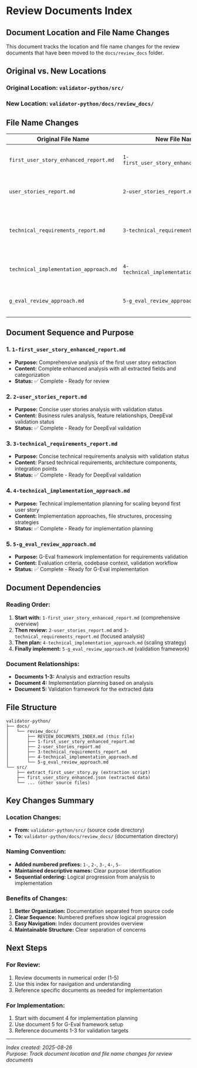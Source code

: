 # Review Documents Index

## Document Location and File Name Changes

This document tracks the location and file name changes for the review documents that have been moved to the `docs/review_docs` folder.

## Original vs. New Locations

### **Original Location:** `validator-python/src/`

### **New Location:** `validator-python/docs/review_docs/`

## File Name Changes

| Original File Name                     | New File Name                            | Purpose                                                        | Status   |
| -------------------------------------- | ---------------------------------------- | -------------------------------------------------------------- | -------- |
| `first_user_story_enhanced_report.md`  | `1-first_user_story_enhanced_report.md`  | Comprehensive analysis report of first user story              | ✅ Moved |
| `user_stories_report.md`               | `2-user_stories_report.md`               | Concise user stories analysis with validation status           | ✅ Moved |
| `technical_requirements_report.md`     | `3-technical_requirements_report.md`     | Concise technical requirements analysis with validation status | ✅ Moved |
| `technical_implementation_approach.md` | `4-technical_implementation_approach.md` | Technical implementation planning for scaling                  | ✅ Moved |
| `g_eval_review_approach.md`            | `5-g_eval_review_approach.md`            | G-Eval framework implementation approach                       | ✅ Moved |

## Document Sequence and Purpose

### **1. `1-first_user_story_enhanced_report.md`**

- **Purpose:** Comprehensive analysis of the first user story extraction
- **Content:** Complete enhanced analysis with all extracted fields and categorization
- **Status:** ✅ Complete - Ready for review

### **2. `2-user_stories_report.md`**

- **Purpose:** Concise user stories analysis with validation status
- **Content:** Business rules analysis, feature relationships, DeepEval validation status
- **Status:** ✅ Complete - Ready for DeepEval validation

### **3. `3-technical_requirements_report.md`**

- **Purpose:** Concise technical requirements analysis with validation status
- **Content:** Parsed technical requirements, architecture components, integration points
- **Status:** ✅ Complete - Ready for DeepEval validation

### **4. `4-technical_implementation_approach.md`**

- **Purpose:** Technical implementation planning for scaling beyond first user story
- **Content:** Implementation approaches, file structures, processing strategies
- **Status:** ✅ Complete - Ready for implementation planning

### **5. `5-g_eval_review_approach.md`**

- **Purpose:** G-Eval framework implementation for requirements validation
- **Content:** Evaluation criteria, codebase context, validation workflow
- **Status:** ✅ Complete - Ready for G-Eval implementation

## Document Dependencies

### **Reading Order:**

1. **Start with:** `1-first_user_story_enhanced_report.md` (comprehensive overview)
2. **Then review:** `2-user_stories_report.md` and `3-technical_requirements_report.md` (focused analysis)
3. **Then plan:** `4-technical_implementation_approach.md` (scaling strategy)
4. **Finally implement:** `5-g_eval_review_approach.md` (validation framework)

### **Document Relationships:**

- **Documents 1-3:** Analysis and extraction results
- **Document 4:** Implementation planning based on analysis
- **Document 5:** Validation framework for the extracted data

## File Structure

```
validator-python/
├── docs/
│   └── review_docs/
│       ├── REVIEW_DOCUMENTS_INDEX.md (this file)
│       ├── 1-first_user_story_enhanced_report.md
│       ├── 2-user_stories_report.md
│       ├── 3-technical_requirements_report.md
│       ├── 4-technical_implementation_approach.md
│       └── 5-g_eval_review_approach.md
└── src/
    ├── extract_first_user_story.py (extraction script)
    ├── first_user_story_enhanced.json (extracted data)
    └── ... (other source files)
```

## Key Changes Summary

### **Location Changes:**

- **From:** `validator-python/src/` (source code directory)
- **To:** `validator-python/docs/review_docs/` (documentation directory)

### **Naming Convention:**

- **Added numbered prefixes:** `1-`, `2-`, `3-`, `4-`, `5-`
- **Maintained descriptive names:** Clear purpose identification
- **Sequential ordering:** Logical progression from analysis to implementation

### **Benefits of Changes:**

1. **Better Organization:** Documentation separated from source code
2. **Clear Sequence:** Numbered prefixes show logical progression
3. **Easy Navigation:** Index document provides overview
4. **Maintainable Structure:** Clear separation of concerns

## Next Steps

### **For Review:**

1. Review documents in numerical order (1-5)
2. Use this index for navigation and understanding
3. Reference specific documents as needed for implementation

### **For Implementation:**

1. Start with document 4 for implementation planning
2. Use document 5 for G-Eval framework setup
3. Reference documents 1-3 for validation targets

---

_Index created: 2025-08-26_  
_Purpose: Track document location and file name changes for review documents_
